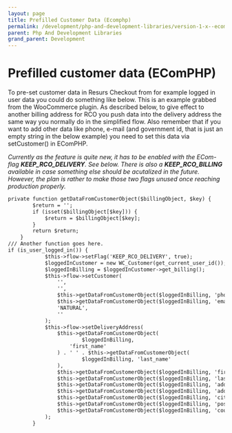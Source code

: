 ```yaml
---
layout: page
title: Prefilled Customer Data (Ecomphp)
permalink: /development/php-and-development-libraries/version-1-x--ecomphp-/ecomphp-features-and-tips/22183983/
parent: Php And Development Libraries
grand_parent: Development
---
```




# Prefilled customer data (EComPHP) 

To pre-set customer data in Resurs Checkout from for example logged in
user data you could do something like below. This is an example grabbed
from the WooCommerce plugin. As described below, to give effect to
another billing address for RCO you push data into the delivery address
the same way you normally do in the simplified flow. Also remember that
if you want to add other data like phone, e-mail (and government id,
that is just an empty string in the below example) you need to set this
data via setCustomer() in EComPHP.

*Currently as the feature is quite new, it has to be enabled with the
ECom-flag **KEEP_RCO_DELIVERY**. See below. There is also a
**KEEP_RCO_BILLING** available in case something else should be
acutalized in the future. However, the plan is rather to make those two
flags unused once reaching production properly.*

```xml
private function getDataFromCustomerObject($billingObject, $key) {
        $return = '';
        if (isset($billingObject[$key])) {
            $return = $billingObject[$key];
        }
        return $return;
    }
/// Another function goes here.
if (is_user_logged_in()) {
            $this->flow->setFlag('KEEP_RCO_DELIVERY', true);
            $loggedInCustomer = new WC_Customer(get_current_user_id());
            $loggedInBilling = $loggedInCustomer->get_billing();
            $this->flow->setCustomer(
                '',
                '',
                $this->getDataFromCustomerObject($loggedInBilling, 'phone'),
                $this->getDataFromCustomerObject($loggedInBilling, 'email'),
                'NATURAL',
                ''
            );
            $this->flow->setDeliveryAddress(
                $this->getDataFromCustomerObject(
                        $loggedInBilling,
                    'first_name'
                ) . ' ' . $this->getDataFromCustomerObject(
                        $loggedInBilling, 'last_name'
                ),
                $this->getDataFromCustomerObject($loggedInBilling, 'first_name'),
                $this->getDataFromCustomerObject($loggedInBilling, 'last_name'),
                $this->getDataFromCustomerObject($loggedInBilling, 'address_1'),
                $this->getDataFromCustomerObject($loggedInBilling, 'address_2'),
                $this->getDataFromCustomerObject($loggedInBilling, 'city'),
                $this->getDataFromCustomerObject($loggedInBilling, 'postcode'),
                $this->getDataFromCustomerObject($loggedInBilling, 'country')
            );
        }
```
